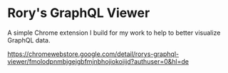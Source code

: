 # Rory's GraphQL Viewer

A simple Chrome extension I build for my work to help to better visualize GraphQL data.

https://chromewebstore.google.com/detail/rorys-graphql-viewer/fmolodpnmbjgejgbfmjnbhojiokoiijd?authuser=0&hl=de